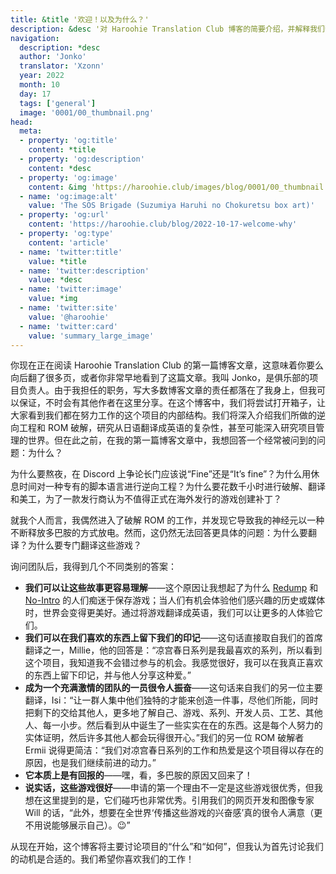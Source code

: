 ```yaml
---
title: &title '欢迎！以及为什么？'
description: &desc '对 Haroohie Translation Club 博客的简要介绍，并解释我们翻译凉宫春日游戏的动机。'
navigation:
  description: *desc
  author: 'Jonko'
  translator: 'Xzonn'
  year: 2022
  month: 10
  day: 17
  tags: ['general']
  image: '0001/00_thumbnail.png'
head:
  meta:
  - property: 'og:title'
    content: *title
  - property: 'og:description'
    content: *desc
  - property: 'og:image'
    content: &img 'https://haroohie.club/images/blog/0001/00_thumbnail.png'
  - name: 'og:image:alt'
    value: 'The SOS Brigade (Suzumiya Haruhi no Chokuretsu box art)'
  - property: 'og:url'
    content: 'https://haroohie.club/blog/2022-10-17-welcome-why'
  - property: 'og:type'
    content: 'article'
  - name: 'twitter:title'
    value: *title
  - name: 'twitter:description'
    value: *desc
  - name: 'twitter:image'
    value: *img
  - name: 'twitter:site'
    value: '@haroohie'
  - name: 'twitter:card'
    value: 'summary_large_image'
---
```


你现在正在阅读 Haroohie Translation Club 的第一篇博客文章，这意味着你要么向后翻了很多页，或者你非常早地看到了这篇文章。我叫 Jonko，是俱乐部的项目负责人。由于我担任的职务，写大多数博客文章的责任都落在了我身上，但我可以保证，不时会有其他作者在这里分享。在这个博客中，我们将尝试打开箱子，让大家看到我们都在努力工作的这个项目的内部结构。我们将深入介绍我们所做的逆向工程和 ROM 破解，研究从日语翻译成英语的复杂性，甚至可能深入研究项目管理的世界。但在此之前，在我的第一篇博客文章中，我想回答一个经常被问到的问题：为什么？

为什么要熬夜，在 Discord 上争论长门应该说“Fine”还是“It’s fine”？为什么用休息时间对一种专有的脚本语言进行逆向工程？为什么要花数千小时进行破解、翻译和美工，为了一款发行商认为不值得正式在海外发行的游戏创建补丁？

就我个人而言，我偶然进入了破解 ROM 的工作，并发现它导致我的神经元以一种不断释放多巴胺的方式放电。然而，这仍然无法回答更具体的问题：为什么要翻译？为什么要专门翻译这些游戏？

询问团队后，我得到几个不同类别的答案：

* **我们可以让这些故事更容易理解**——这个原因让我想起了为什么 [Redump](http://redump.org/) 和 [No-Intro](https://no-intro.org/) 的人们痴迷于保存游戏；当人们有机会体验他们感兴趣的历史或媒体时，世界会变得更美好。通过将游戏翻译成英语，我们可以让更多的人体验它们。
* **我们可以在我们喜欢的东西上留下我们的印记**——这句话直接取自我们的首席翻译之一，Millie，他的回答是：“凉宫春日系列是我最喜欢的系列，所以看到这个项目，我知道我不会错过参与的机会。我感觉很好，我可以在我真正喜欢的东西上留下印记，并与他人分享这种爱。”
* **成为一个充满激情的团队的一员很令人振奋**——这句话来自我们的另一位主要翻译，Isi：“让一群人集中他们独特的才能来创造一件事，尽他们所能，同时把剩下的交给其他人，更多地了解自己、游戏、系列、开发人员、工艺、其他人、每一小步。然后看到从中诞生了一些实实在在的东西。这是每个人努力的实体证明，然后许多其他人都会玩得很开心。”我们的另一位 ROM 破解者 Ermii 说得更简洁：“我们对凉宫春日系列的工作和热爱是这个项目得以存在的原因，也是我们继续前进的动力。”
* **它本质上是有回报的**——嘿，看，多巴胺的原因又回来了！
* **说实话，这些游戏很好**——申请的第一个理由不一定是这些游戏很优秀，但我想在这里提到的是，它们碰巧也非常优秀。引用我们的网页开发和图像专家 Will 的话，“此外，想要在全世界‘传播这些游戏的兴奋感’真的很令人满意（更不用说能够展示自己）。😉”

从现在开始，这个博客将主要讨论项目的“什么”和“如何”，但我认为首先讨论我们的动机是合适的。我们希望你喜欢我们的工作！